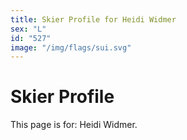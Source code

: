 ```yaml
---
title: Skier Profile for Heidi Widmer
sex: "L"
id: "527"
image: "/img/flags/sui.svg" 
---
```


# Skier Profile

This page is for: Heidi Widmer.
    